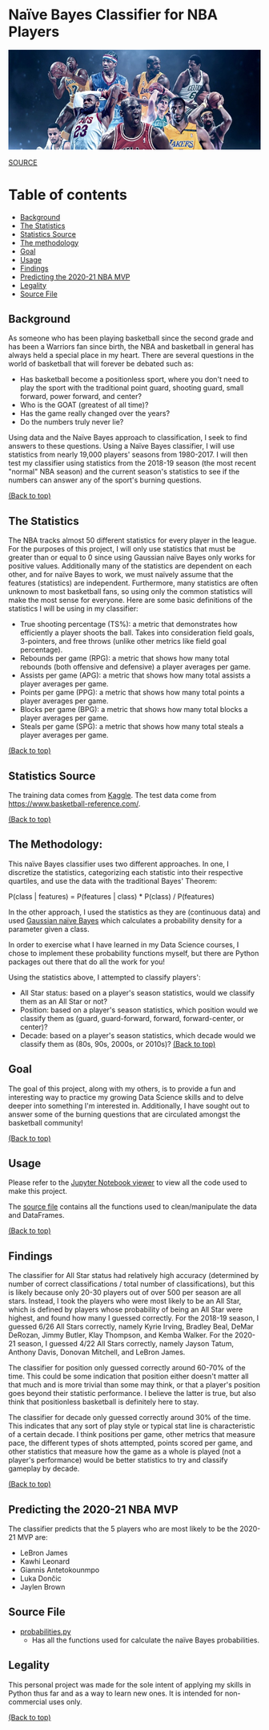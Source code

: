 # Naïve Bayes Classifier for NBA Players

![banner](https://github.com/jacquelinekclee/naivebayes_nba_players/blob/main/nba_players.jpeg)

[SOURCE](https://medium.com/325-sports/top-5-nba-goats-791078488f22)

# Table of contents

- [Background](#background)
- [The Statistics](#the-statistics)
- [Statistics Source](#statistics-source)
- [The methodology](#the-methodology)
- [Goal](#goal)
- [Usage](#usage)
- [Findings](#findings)
- [Predicting the 2020-21 NBA MVP](#predicting-the-2020-21-NBA-MVP)
- [Legality](#legality)
- [Source File](#source-file)

## Background
As someone who has been playing basketball since the second grade and has been a Warriors fan since birth, the NBA and basketball in general has always held a special place in my heart. There are several questions in the world of basketball that will forever be debated such as: 
- Has basketball become a positionless sport, where you don't need to play the sport with the traditional point guard, shooting guard, small forward, power forward, and center?
- Who is the GOAT (greatest of all time)?
- Has the game really changed over the years?
- Do the numbers truly never lie? 

Using data and the Naïve Bayes approach to classification, I seek to find answers to these questions. Using a Naïve Bayes classifier, I will use statistics from nearly 19,000 players' seasons from 1980-2017. I will then test my classifier using statistics from the 2018-19 season (the most recent "normal" NBA season) and the current season's statistics to see if the numbers can answer any of the sport's burning questions.

[(Back to top)](#table-of-contents)

## The Statistics
The NBA tracks almost 50 different statistics for every player in the league. For the purposes of this project, I will only use statistics that must be greater than or equal to 0 since using Gaussian naïve Bayes only works for positive values. Additionally many of the statistics are dependent on each other, and for naïve Bayes to work, we must naïvely assume that the features (statistics) are independent. Furthermore, many statistics are often unknown to most basketball fans, so using only the common statistics will make the most sense for everyone. 
Here are some basic definitions of the statistics I will be using in my classifier:
- True shooting percentage (TS%): a metric that demonstrates how efficiently a player shoots the ball. Takes into consideration field goals, 3-pointers, and free throws (unlike other metrics like field goal percentage).
- Rebounds per game (RPG): a metric that shows how many total rebounds (both offensive and defensive) a player averages per game. 
- Assists per game (APG): a metric that shows how many total assists a player averages per game.
- Points per game (PPG): a metric that shows how many total points a player averages per game.
- Blocks per game (BPG): a metric that shows how many total blocks a player averages per game.
- Steals per game (SPG): a metric that shows how many total steals a player averages per game.

[(Back to top)](#table-of-contents)

## Statistics Source
The training data comes from [Kaggle](https://www.kaggle.com/drgilermo/nba-players-stats?select=Seasons_Stats.csv). The test data come from https://www.basketball-reference.com/.  

[(Back to top)](#table-of-contents)

## The Methodology:
This naïve Bayes classifier uses two different approaches. In one, I discretize the statistics, categorizing each statistic into their respective quartiles, and use the data with the traditional Bayes' Theorem:

P(class | features) = P(features | class) * P(class) / P(features)

In the other approach, I used the statistics as they are (continuous data) and used [Gaussian naïve Bayes](https://en.wikipedia.org/wiki/Naive_Bayes_classifier#Gaussian_na%C3%AFve_Bayes) which calculates a probability density for a parameter given a class.

In order to exercise what I have learned in my Data Science courses, I chose to implement these probability functions myself, but there are Python packages out there that do all the work for you!

Using the statistics above, I attempted to classify players': 
- All Star status: based on a player's season statistics, would we classify them as an All Star or not?
- Position: based on a player's season statistics, which position would we classify them as (guard, guard-forward, forward, forward-center, or center)?
- Decade: based on a player's season statistics, which decade would we classify them as (80s, 90s, 2000s, or 2010s)?
[(Back to top)](#table-of-contents)

## Goal
The goal of this project, along with my others, is to provide a fun and interesting way to practice my growing Data Science skills and to delve deeper into something I'm interested in. Additionally, I have sought out to answer some of the burning questions that are circulated amongst the basketball community!

[(Back to top)](#table-of-contents)

## Usage

Please refer to the [Jupyter Notebook viewer](https://nbviewer.jupyter.org/github/jacquelinekclee/naivebayes_nba_players/blob/main/naive_bayes_nba_players.ipynb) to view all the code used to make this project.

The [source file](#source-file) contains all the functions used to clean/manipulate the data and DataFrames.

[(Back to top)](#table-of-contents)

## Findings
The classifier for All Star status had relatively high accuracy (determined by number of correct classifications / total number of classifications), but this is likely because only 20-30 players out of over 500 per season are all stars. Instead, I took the players who were most likely to be an All Star, which is defined by players whose probability of being an All Star were highest, and found how many I guessed correctly. For the 2018-19 season, I guessed 6/26 All Stars correctly, namely Kyrie Irving, Bradley Beal, DeMar DeRozan, Jimmy Butler, Klay Thompson, and Kemba Walker. For the 2020-21 season, I guessed 4/22 All Stars correctly, namely Jayson Tatum, Anthony Davis, Donovan Mitchell, and LeBron James.

The classifier for position only guessed correctly around 60-70% of the time. This could be some indication that position either doesn't matter all that much and is more trivial than some may think, or that a player's position goes beyond their statistic performance. I believe the latter is true, but also think that positionless basketball is definitely here to stay. 

The classifier for decade only guessed correctly around 30% of the time. This indicates that any sort of play style or typical stat line is characteristic of a certain decade. I think positions per game, other metrics that measure pace, the different types of shots attempted, points scored per game, and other statistics that measure how the game as a whole is played (not a player's performance) would be better statistics to try and classify gameplay by decade. 

[(Back to top)](#table-of-contents)
 
## Predicting the 2020-21 NBA MVP
The classifier predicts that the 5 players who are most likely to be the 2020-21 MVP are:
- LeBron James
- Kawhi Leonard
- Giannis Antetokounmpo
- Luka Dončic
- Jaylen Brown

## Source File
* [probabilities.py](https://github.com/jacquelinekclee/naivebayes_nba_players/blob/main/probabilities.py)
  * Has all the functions used for calculate the naïve Bayes probabilities.

## Legality
This personal project was made for the sole intent of applying my skills in Python thus far and as a way to learn new ones. It is intended for non-commercial uses only.

[(Back to top)](#table-of-contents)
